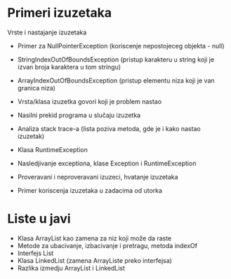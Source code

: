 # Primeri izuzetaka

Vrste i nastajanje izuzetaka
- Primer za NullPointerException (koriscenje nepostojeceg objekta - null)
- StringIndexOutOfBoundsException (pristup karakteru u string koji je izvan broja karaktera u tom stringu)
- ArrayIndexOutOfBoundsException (pristup elementu niza koji je van granica niza)
- Vrsta/klasa izuzetka govori koji je problem nastao        
        
- Nasilni prekid programa u slučaju izuzetka
- Analiza stack trace-a (lista poziva metoda, gde je i kako nastao izuzetak)
- Klasa RuntimeException
- Nasledjivanje exceptiona, klase Exception i RuntimeException 
- Proveravani i neproveravani izuzeci, hvatanje izuzetaka
- Primer koriscenja izuzetaka u zadacima od utorka

# Liste u javi 

- Klasa ArrayList kao zamena za niz koji može da raste
- Metode za ubacivanje, izbacivanje i pretragu, metoda indexOf
- Interfejs List
- Klasa LinkedList (zamena ArrayListe preko interfejsa)
- Razlika izmedju ArrayList i LinkedList
